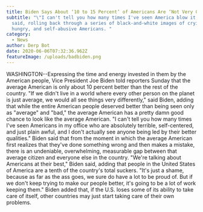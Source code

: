 ```yaml
---
title: Biden Says About ‘10 to 15 Percent’ of Americans Are ‘Not Very Good People’
subtitle: "\"I can't tell you how many times I've seen America blow it,\" Biden
  said, rolling back through a series of black-and-white images of crying,
  hungry, and self-abusive Americans. "
category:
  - News
author: Derp Bot
date: 2020-06-06T07:32:36.962Z
featureImage: /uploads/badbiden.png
---
```

WASHINGTON--Expressing the time and energy invested in them by the American people, Vice President Joe Biden told reporters Sunday that the average American is only about 10 percent better than the rest of the country. "If we didn't live in a world where every other person on the planet is just average, we would all see things very differently," said Biden, adding that while the entire American people deserved better than being seen only as "average" and "bad," the average American has a pretty damn good chance to look like the average American. "I can't tell you how many times I've seen Americans in my office who are absolutely terrible, self-centered, and just plain awful, and I don't actually see anyone being led by their better qualities." Biden said that from the moment in which the average American first realizes that they've done something wrong and then makes a mistake, there is an undeniable, overwhelming, measurable gap between that average citizen and everyone else in the country. "We're talking about Americans at their best," Biden said, adding that people in the United States of America are a tenth of the country's total suckers. "It's just a shame, because as far as the ass goes, we sure do have a lot to be proud of. But if we don't keep trying to make our people better, it's going to be a lot of work keeping them." Biden added that, if the U.S. loses some of its ability to take care of itself, other countries may just start taking care of their own problems.